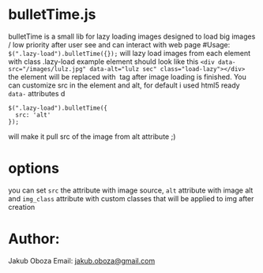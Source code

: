 # bulletTime.js
bulletTime is a small lib for lazy loading images designed to
load big images / low priority after user see and can interact with web page
                                                                                                                                                                                                                          #Usage:
`$(".lazy-load").bulletTime({});`
will lazy load images from each element with class .lazy-load
example element should look like this
`<div data-src="/images/lulz.jpg" data-alt="lulz sec" class="load-lazy"></div>`
the element will be replaced with <img> tag after image loading is finished.
You can customize src in the element and alt, for default i used html5 ready `data-` attributes                                                                                                                        d

    $(".lazy-load").bulletTime({
      src: 'alt'
    });

will make it pull src of the image from alt attribute ;)

# options
you can set 
`src` the attribute with image source, 
`alt` attribute with image alt and
`img_class` attribute with custom classes that will be applied to img after creation

# Author:
  Jakub Oboza
  Email: jakub.oboza@gmail.com